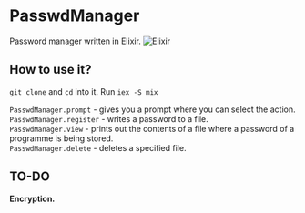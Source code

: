 # PasswdManager

Password manager written in Elixir. ![Elixir](https://img.shields.io/badge/elixir-%234B275F.svg?style=for-the-badge&logo=elixir&logoColor=white) <br>

## How to use it?
`git clone` and `cd` into it. Run `iex -S mix`<br>

`PasswdManager.prompt` - gives you a prompt where you can select the action. <br>
`PasswdManager.register` - writes a password to a file. <br>
`PasswdManager.view` - prints out the contents of a file where a password of a programme is being stored. <br>
`PasswdManager.delete` - deletes a specified file. <br>

## TO-DO
**Encryption.**
